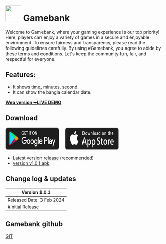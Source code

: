 # <img src="assets/icon_512x512.png" width="50" height="50"/> Gamebank
Welcome to Gamebank, where your gaming experience is our top priority! Here, players can enjoy a variety of games in a secure and enjoyable environment. To ensure fairness and transparency, please read the following guidelines carefully. By using #Gamebank, you agree to abide by these terms and conditions. Let's keep the community fun, fair, and respectful for everyone.

## Features:
- It shows time, minutes, second.
- It can show the bangla calendar date.

<a href="https://gbprize.github.io/"><strong>Web version ➥LIVE DEMO</strong></a>

## Download
<a href="https://play.google.com/store/apps/details?id=com.freelancermustakin.countdownbanglaclock"><img alt="Get it on Google Play" 
	src="https://raw.githubusercontent.com/aladaapp/aladaapp/8a998377f81dc355319c3f8dd6ae3c7de6c71013/assets/svg/badge/badge_play_story_p001_202402.svg" width="170" height="70"></a>
 <a href="#"><img alt="Get it on App Store" 
	src="https://raw.githubusercontent.com/aladaapp/aladaapp/2768f4434ff098a5fddd982dcdb79c4e53d4f238/assets/svg/badge/badge_app_store_p001_202401.svg" style="padding-left:15px;" width="170" height="70"></a>

* [Latest version release](#) (recommended)
* [version v1.0.1 apk](#)

## Change log & updates
| Version 1.0.1                          |
| ----------------------------- |
| Released Date: 3 Feb 2024                  |
| #Initial Release                  |

## Gamebank github
[GIT](https://github.com/gbprize) <br>
